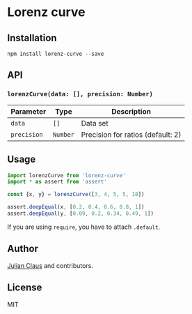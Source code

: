 # Lorenz curve

## Installation
```
npm install lorenz-curve --save
```

## API
### `lorenzCurve(data: [], precision: Number)`

| Parameter   | Type              | Description                       |
|-------------|-------------------|-----------------------------------|
| `data`      | `[]`              | Data set                          |
| `precision` | `Number`          | Precision for ratios (default: 2) |

## Usage

```js
import lorenzCurve from 'lorenz-curve'
import * as assert from 'assert'

const {x, y} = lorenzCurve([3, 4, 5, 5, 18])

assert.deepEqual(x, [0.2, 0.4, 0.6, 0.8, 1])
assert.deepEqual(y, [0.09, 0.2, 0.34, 0.49, 1])
```

If you are using `require`, you have to attach `.default`.

## Author

[Julian Claus](https://www.julian-claus.de) and contributors.

## License

MIT
